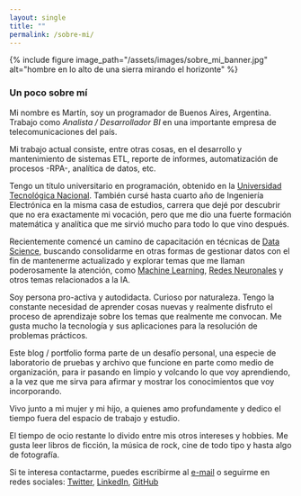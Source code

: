 ```yaml
---
layout: single
title: ""
permalink: /sobre-mi/
---
```


{% include figure image_path="/assets/images/sobre_mi_banner.jpg" alt="hombre en lo alto de una sierra mirando el horizonte" %}

### Un poco sobre mí

Mi nombre es Martín, soy un programador de Buenos Aires, Argentina. Trabajo como _Analista / Desarrollador BI_ en una importante empresa de telecomunicaciones del país.

Mi trabajo actual consiste, entre otras cosas, en el desarrollo y mantenimiento de sistemas ETL, reporte de informes, automatización de procesos -RPA-, analítica de datos, etc.

Tengo un título universitario en programación, obtenido en la [Universidad Tecnológica Nacional](https://www.utn.edu.ar/es/). También cursé hasta cuarto año de Ingeniería Electrónica en la misma casa de estudios, carrera que dejé por descubrir que no era exactamente mi vocación, pero que me dio una fuerte formación matemática y analítica que me sirvió mucho para todo lo que vino después.

Recientemente comencé un camino de capacitación en técnicas de [Data Science](https://es.wikipedia.org/wiki/Ciencia_de_datos), buscando consolidarme en otras formas de gestionar datos con el fin de mantenerme actualizado y explorar temas que me llaman poderosamente la atención, como [Machine Learning](https://es.wikipedia.org/wiki/Aprendizaje_autom%C3%A1tico), [Redes Neuronales](https://es.wikipedia.org/wiki/Red_neuronal_artificial) y otros temas relacionados a la IA.

Soy persona pro-activa y autodidacta. Curioso por naturaleza. Tengo la constante necesidad de aprender cosas nuevas y realmente disfruto el proceso de aprendizaje sobre los temas que realmente me convocan. Me gusta mucho la tecnología y sus aplicaciones para la resolución de problemas prácticos.

Este blog / portfolio forma parte de un desafío personal, una especie de laboratorio de pruebas y archivo que funcione en parte como medio de organización, para ir pasando en limpio y volcando lo que voy aprendiendo, a la vez que me sirva para afirmar y mostrar los conocimientos que voy incorporando.

Vivo junto a mi mujer y mi hijo, a quienes amo profundamente y dedico el tiempo fuera del espacio de trabajo y estudio.

El tiempo de ocio restante lo divido entre mis otros intereses y hobbies. Me gusta leer libros de ficción, la música de rock, cine de todo tipo y hasta algo de fotografía.

Si te interesa contactarme, puedes escribirme al [e-mail](mailto:martinmuelas@gmail.com) o seguirme en redes sociales: [Twitter](https://twitter.com/martinmuelas/), [LinkedIn](https://linkedin.com/in/martinmuelas/), [GitHub](https://github.com/martinmuelas/)
